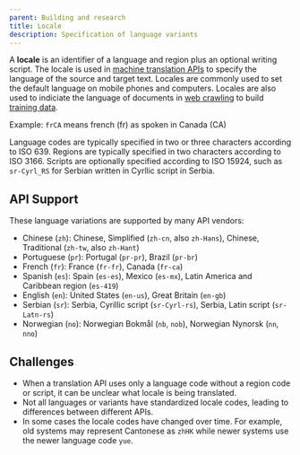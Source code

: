 ```yaml
---
parent: Building and research
title: Locale
description: Specification of language variants
---
```


A **locale** is an identifier of a language and region plus an optional writing script.
The locale is used in [machine translation APIs](/apis/apis.md) to specify the language of the source and target text.
Locales are commonly used to set the default language on mobile phones and computers.
Locales are also used to indiciate the language of documents in [web crawling](/customisation/crawling.md) to build [training data](/customisation/crawling.md).

Example: `frCA` means french (fr) as spoken in Canada (CA)

Language codes are typically specified in two or three characters according to ISO 639.
Regions are typically specified in two characters according to ISO 3166.
Scripts are optionally specified according to ISO 15924, such as `sr-Cyrl_RS` for Serbian written in Cyrllic script in Serbia.

## API Support

These language variations are supported by many API vendors:

- Chinese (`zh`): Chinese, Simplified (`zh-cn`, also `zh-Hans`), Chinese, Traditional (`zh-tw`, also `zh-Hant`)
- Portuguese (`pr`): Portugal (`pr-pr`), Brazil (`pr-br`)
- French (`fr`): France (`fr-fr`), Canada (`fr-ca`)
- Spanish (`es`): Spain (`es-es`), Mexico (`es-mx`), Latin America and Caribbean region (`es-419`)
- English (`en`): United States (`en-us`), Great Britain (`en-gb`)
- Serbian (`sr`): Serbia, Cyrillic script (`sr-Cyrl-rs`), Serbia, Latin script (`sr-Latn-rs`)
- Norwegian (`no`): Norwegian Bokmål (`nb`, `nob`), Norwegian Nynorsk (`nn`, `nno`)

## Challenges

- When a translation API uses only a language code without a region code or script, it can be unclear what locale is being translated.
- Not all languages or variants have standardized locale codes, leading to differences between different APIs.
- In some cases the locale codes have changed over time. For example, old systems may represent Cantonese as `zhHK` while newer systems use the newer language code `yue`.

